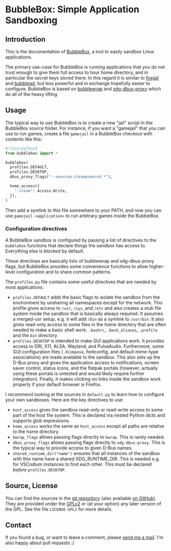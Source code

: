 # BubbleBox: Simple Application Sandboxing

## Introduction

This is the documentation of [BubbleBox](https://www.ralfj.de/projects/bubblebox), a
tool to easily sandbox Linux applications.

The primary use-case for BubbleBox is running applications that you do not trust enough
to give them full access to hour home directory, and in particular the secret keys stored there.
In this regard it is similar to [firejail] and [bubblejail], but less powerful and in exchange hopefully easier to configure.
BubbleBox is based on [bubblewrap] and [xdg-dbus-proxy] which do all of the heavy lifting.

[firejail]: https://firejail.wordpress.com/
[bubblejail]: https://github.com/igo95862/bubblejail
[bubblewrap]: https://github.com/containers/bubblewrap
[xdg-dbus-proxy]: https://github.com/flatpak/xdg-dbus-proxy

## Usage

The typical way to use BubbleBox is to create a new "jail" script in the BubbleBox source folder.
For instance, if you want a "gamejail" that you can use to run games, create a file `gamejail`
in a BubbleBox checkout with contents like this:

```python
#!/bin/python3
from bubblebox import *

bubblebox(
  profiles.DEFAULT,
  profiles.DESKTOP,
  dbus_proxy_flags("--own=com.steampowered.*"),

  home_access({
    ".steam": Access.Write,
  }),
)
```

Then add a symlink to this file somewhere to your PATH, and now you can use `gamejail <application>`
to run arbitrary games inside the BubbleBox.

### Configuration directives

A BubbleBox sandbox is configured by passing a list of directives to the
`bubblebox` functions that declare things the sandbox has access to. Everything
else is blocked by default.

These directives are basically lists of bubblewrap and xdg-dbus-proxy flags,
but BubbleBox provides some convenience functions
to allow higher-level configuration and to share common patterns.

The `profiles.py` file contains some useful directives that are needed by most applications:
- `profiles.DEFAULT` adds the basic flags to isolate the sandbox from the environment
  by unsharing all namespaces except for the network.
  This profile gives access to `/usr`, `/sys`, and `/etc` and also creates a
  stub file system inside the sandbox that is basically always required. It
  assumes a merged-usr setup, e.g. it will add `/bin` as a symlink to
  `/usr/bin`. It also gives read-only access to some files in the home directory
  that are often needed to make a basic shell work: `.bashrc`, `.bash_aliases`,
  `.profile` and the `bin` directory.
- `profiles.DESKTOP` is intended to make GUI applications work. It provides
  access to DRI, X11, ALSA, Wayland, and PulseAudio. Furthermore, some GUI
  configuration files (`.XCompose`, fontconfig, and default mime-type
  associations) are made available to the sandbox. This also sets up the D-Bus
  proxy and gives the application access to notifications, screen saver control,
  status icons, and the flatpak portals (however, actually using these portals
  is untested and would likely require further integration). Finally, it makes
  clicking on links inside the sandbox work properly if your default browser is
  Firefox.

I recommend looking at the sources in `default.py` to learn how to configure your
own sandboxes. Here are the key directives to use:
- `host_access` gives the sandbox read-only or read-write access to some part
  of the host file system. This is declared via nested Python dicts and supports
  glob expressions.
- `home_access` works the same as `host_access` except all paths are relative
  to the home directory.
- `bwrap_flags` allows passing flags directly to `bwrap`. This is rarely needed.
- `dbus_proxy_flags` allows passing flags directly to `xdg-dbus-proxy`.
  This is the typical way to provide access to given D-Bus names.
- `shared_runtime_dir("name")` ensures that all instances of the sandbox with this
  name have a shared XDG_RUNTIME_DIR. This is needed e.g. for VSCodium instances
  to find each other. This must be declared *before* `profiles.DESKTOP`.

## Source, License

You can find the sources in the
[git repository](https://git.ralfj.de/bubblebox.git) (also available
[on GitHub](https://github.com/RalfJung/bubblebox)). They are provided under the
[GPLv2](https://www.gnu.org/licenses/old-licenses/gpl-2.0.html) or (at your
option) any later version of the GPL.  See the file `LICENSE-GPL2` for more
details.

## Contact

If you found a bug, or want to leave a comment, please
[send me a mail](mailto:post-AT-ralfj-DOT-de).  I'm also happy about pull
requests :)
